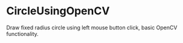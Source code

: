 # CircleUsingOpenCV
Draw fixed radius circle using left mouse button click, basic OpenCV functionality.
